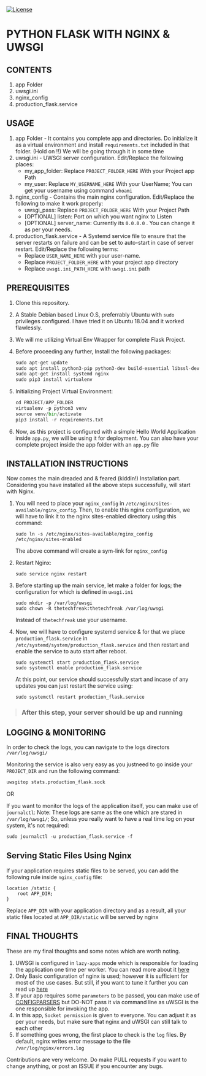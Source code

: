 <p align="left">
  <a href="https://github.com/source-nerd/Python-flask-with-uwsgi-and-nginx"><img src="https://camo.githubusercontent.com/9a140a4c68e7c178bc660bee7675f4f25ff7ade3/68747470733a2f2f696d672e736869656c64732e696f2f6e706d2f6c2f7675652e737667" alt="License"></a>
</p>

# PYTHON FLASK WITH NGINX & UWSGI

## CONTENTS

1. app Folder
2. uwsgi.ini
3. nginx_config
4. production_flask.service

## USAGE

1. app Folder - It contains you complete app and directories. Do initialize it as a virtual environment and install `requirements.txt` included in that folder. (Hold on !!) We will be going through it in some time
2. uwsgi.ini - UWSGI server configuration. Edit/Replace the following places:
    * my_app_folder: Replace `PROJECT_FOLDER_HERE` With your Project app Path
    * my_user: Replace `MY_USERNAME_HERE` With your UserName; You can get your username using command `whoami`
3. nginx_config - Contains the main nginx configuration. Edit/Replace the following to make it work properly:
    * uwsgi_pass: Replace `PROJECT_FOLDER_HERE` With your Project Path
    * [OPTIONAL] listen: Port on which you want nginx to Listen
    * [OPTIONAL] server_name: Currently its `0.0.0.0` . You can change it as per your needs.
4. production_flask.service - A Systemd service file to ensure that the server restarts on failure and can be set to auto-start in case of server restart. Edit/Replace the following terms:
    * Replace `USER_NAME_HERE` with your user-name.
    * Replace `PROJECT_FOLDER_HERE` with your project app directory
    * Replace `uwsgi.ini_PATH_HERE` with `uwsgi.ini` path

## PREREQUISITES

1. Clone this repository.
2. A Stable Debian based Linux O.S, preferrably Ubuntu with `sudo` privileges configured. I have tried it on Ubuntu 18.04 and it worked flawlessly.
3. We will me utilizing Virtual Env Wrapper for complete Flask Project.
4. Before proceeding any further, Install the following packages:

    ``` PYTHON
    sudo apt-get update
    sudo apt install python3-pip python3-dev build-essential libssl-dev libffi-dev python3-setuptools
    sudo apt-get install systemd nginx
    sudo pip3 install virtualenv
    ```

5. Initializing Project Virtual Environment:

    ```PYTHON
    cd PROJECT/APP_FOLDER
    virtualenv -p python3 venv
    source venv/bin/activate
    pip3 install -r requirements.txt
    ```
6. Now, as this project is configured with a simple Hello World Application inside `app.py`, we will be using it for deployment. You can also have your complete project inside the app folder with an `app.py` file

## INSTALLATION INSTRUCTIONS

Now comes the main dreaded and & feared (kiddin!) Installation part.
Considering you have installed all the above steps successfully, will start with Nginx.

1. You will need to place your `nginx_config` in  `/etc/nginx/sites-available/nginx_config`. Then, to enable this nginx configuration, we will have to link it to the nginx sites-enabled directory using this command:
    ```SHELL
    sudo ln -s /etc/nginx/sites-available/nginx_config /etc/nginx/sites-enabled
    ```
    The above command will create a sym-link for `nginx_config`

2. Restart Nginx:
    ```SHELL
    sudo service nginx restart
    ```
3. Before starting up the main service, let make a folder for logs; the configuration for which is defined in `uwsgi.ini`
    ```SHELL
    sudo mkdir -p /var/log/uwsgi
    sudo chown -R thetechfreak:thetechfreak /var/log/uwsgi
    ```
    Instead of `thetechfreak` use your username.
4. Now, we will have to configure systemd service & for that we place `production_flask.service` in `/etc/systemd/system/production_flask.service` and then restart and enable the service to auto start after reboot.
    ```SHELL
    sudo systemctl start production_flask.service
    sudo systemctl enable production_flask.service
    ```
    At this point, our service should successfully start and incase of any updates you can just restart the service using:
    ```SHELL
    sudo systemctl restart production_flask.service
    ```

> ### After this step, your server should be up and running

## LOGGING & MONITORING

In order to check the logs, you can navigate to the logs directors `/var/log/uwsgi/`

Monitoring the service is also very easy as you justneed to go inside your `PROJECT_DIR` and run the following command:

```PYTHON
uwsgitop stats.production_flask.sock
```

OR

If you want to monitor the logs of the application itself, you can make use of `journalctl`: Note: These logs are same as the one which are stared in `/var/log/uwsgi/`; So, unless you really want to have a real time log on your system, it's not required:

```PYTHON
sudo journalctl -u production_flask.service -f
```

## Serving Static Files Using Nginx

If your application requires static files to be served, you can add the following rule inside `nginx_config` file:

```CONFIG
location /static {
    root APP_DIR;
}
```

Replace `APP_DIR` with your application directory and as a result, all your static files located at `APP_DIR/static` will be served by nginx

## FINAL THOUGHTS

These are my final thoughts and some notes which are worth noting.

1. UWSGI is configured in `lazy-apps` mode which is responsible for loading the application one time per worker. You can read more about it [here](http://uwsgi-docs.readthedocs.io/en/latest/articles/TheArtOfGracefulReloading.html)
2. Only Basic configuration of nginx is used; however it is sufficient for most of the use cases. But still, if you want to tune it further you can read up [here](https://docs.nginx.com/nginx/admin-guide/load-balancer/)
3. If your app requires some `parameters` to be passed, you can make use of [CONFIGPARSERS](https://docs.python.org/3/library/configparser.html) but DO-NOT pass it via command line as uWSGI is the one responsible for invoking the app.
4. In this app, `Socket permission` is given to everyone. You can adjust it as per your needs, but make sure that nginx and uWSGI can still talk to each other
5. If something goes wrong, the first place to check is the `log` files. By default, nginx writes error message to the file `/var/log/nginx/errors.log`

Contributions are very welcome.
Do make PULL requests if you want to change anything, or post an ISSUE if you encounter any bugs.
